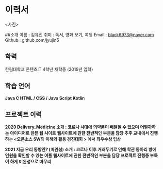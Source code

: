 # 이력서

<사진>

##소개
이름 : 김유진
취미 : 독서, 영화 보기, 여행
Email : black6973@naver.com
Github : github.com/jyujin5

## 학력
한림대학교 콘텐츠IT 4학년 재학중 (2019년 입학)

## 학습 언어

<b>Java<b>
<b>C<b>
<b>HTML / CSS / Java Script<b>
<b>Kotlin<b>
  
## 프로젝트 이력
  
2020 Delivery_Medicine
  소개 : 코로나 시대에 의약품이 배달될 수 있으며 어떨까하는 아이디어로 만든 웹 사이트
  웹사이트에 관한 전반적인 부분을 담당
  추후 교내에서 진행하는 <오픈소스 SW의 이해와 활용 경진대회 > 에서 최우수상 입상
  
 2021 지금 우리 동방엔? (미완성)
  소개 : 코로나 이후 거래두기로 인해 학관 동아리 방에 인원을 확인할 수 있는 어플
  웹사이트에 관한 전반적인 부분을 담당
  프로젝트 진행중 부득이 하게 미완성으로 마무리
